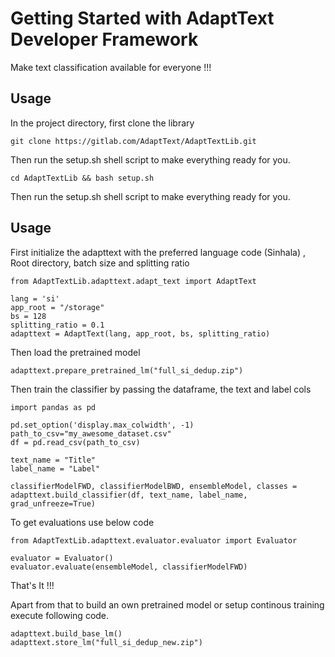 # Getting Started with AdaptText Developer Framework

Make text classification available for everyone !!!

## Usage

In the project directory, first clone the library

`git clone https://gitlab.com/AdaptText/AdaptTextLib.git`

Then run the setup.sh shell script to make everything ready for you.

`cd AdaptTextLib && bash setup.sh`

Then run the setup.sh shell script to make everything ready for you.

## Usage

First initialize the adapttext with the preferred language code (Sinhala) , Root directory, batch size and splitting ratio
```
from AdaptTextLib.adapttext.adapt_text import AdaptText

lang = 'si'
app_root = "/storage"
bs = 128
splitting_ratio = 0.1
adapttext = AdaptText(lang, app_root, bs, splitting_ratio)
```

Then load the pretrained model
```
adapttext.prepare_pretrained_lm("full_si_dedup.zip")
```

Then train the classifier by passing the dataframe, the text and label cols
```
import pandas as pd

pd.set_option('display.max_colwidth', -1)
path_to_csv="my_awesome_dataset.csv"
df = pd.read_csv(path_to_csv)

text_name = "Title"
label_name = "Label"

classifierModelFWD, classifierModelBWD, ensembleModel, classes = adapttext.build_classifier(df, text_name, label_name, grad_unfreeze=True)
```
To get evaluations use below code
```
from AdaptTextLib.adapttext.evaluator.evaluator import Evaluator

evaluator = Evaluator()
evaluator.evaluate(ensembleModel, classifierModelFWD)
```

That's It !!!

Apart from that to build an own pretrained model or setup continous training execute following code.

```
adapttext.build_base_lm()
adapttext.store_lm("full_si_dedup_new.zip")
```
